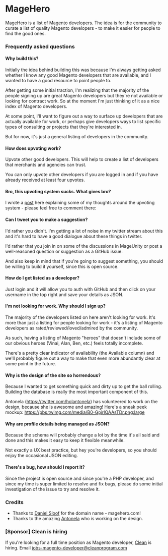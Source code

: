 MageHero
========

MageHero is a list of Magento developers.  The idea is for the community
to curate a list of quality Magento developers - to  make it easier for
people to find the good ones.

### Frequently asked questions
#### Why build this?

Initially the idea behind building this was because I'm always getting asked whether
I know any good Magento developers that are available, and I wanted to have a good
resource to point people to.

After getting some initial traction, I'm realizing that the majority of the people
signing up are great Magento developers but they're not available or looking for 
contract work.  So at the moment I'm just thinking of it as a nice index of
Magento developers.

At some point, I'll want to figure out a way to surface up developers that are 
actually available for work, or perhaps give developers ways to list specific types
of consulting or projects that they're interested in.  

But for now, it's just a general listing of developers in the community.

#### How does upvoting work?

Upvote other good developers.   This will help to create a list 
of developers that merchants and agencies can trust.

You can only upvote other developers if you are logged in and
if you have already received at least four upvotes.

#### Bro, this upvoting system sucks.  What gives bro?

I wrote a [post](https://mageunity.com/t/magehero-ranking/134) here explaining some of my thoughts around the
upvoting system - please feel free to comment there:

#### Can I tweet you to make a suggestion?

I'd rather you didn't.  I'm getting a lot of noise in my twitter stream
about this and it's hard to have a good dialogue about these things
in twitter.

I'd rather that you join in on some of the discussions in MageUnity
or post a well-reasoned question or suggestion as a GitHub issue.

And also keep in mind that if you're going to suggest something, you
should be willing to build it yourself, since this is open source.

#### How do I get listed as a developer?

Just login and it will allow you to auth with GitHub and then click
on your username in the top right and save your details as JSON.

#### I'm not looking for work.  Why should I sign up?

The majority of the developers listed on here aren't looking for work.
It's more than just a listing for people looking for work - it's a 
listing of Magento developers as rated/reviewed/loved/admired by
the community.

As such, having a listing of Magento "heroes" that doesn't include
some of our obvious heroes (Vinai, Alan, Ben, etc.) feels totally
incomplete.

There's a pretty clear indicator of availability (the Available column)
and we'll probably figure out a way to make that even more abundantly
clear at some point in the future.

#### Why is the design of the site so horrendous?

Because I wanted to get something quick and dirty up to get the ball
rolling.  Building the database is really the most important
component of this.

Antonela (https://twitter.com/holantonela) has volunteered to work on the design, because she is
awesome and amazing!  Here's a sneak peek mockup:
https://pbs.twimg.com/media/B0-GpjrIQAAsTDr.png:large

#### Why are profile details being managed as JSON?

Because the schema will probably change a lot by the time it's 
all said and done and this makes it easy to keep it flexible
meanwhile.  

Not exactly a UX best practice, but hey you're developers, so you
should enjoy the occasional JSON editing.

#### There's a bug, how should I report it?

Since the project is open source and since you're a PHP developer,
and since my time is super limited to resolve and fix bugs, please do
some initial investigation of the issue to try and resolve it.

### Credits

- Thanks to <a href="https://twitter.com/daniel_sloof">Daniel Sloof</a> for the domain name - magehero.com!
- Thanks to the amazing <a href="http://portfolio.antonela.me/">Antonela</a> who is working on the design.


### [Sponsor] Clean is hiring

If you're looking for a full time position as Magento developer, 
<a href="http://www.cleanprogram.com/">Clean</a> is hiring.  Email jobs-magento-developer@cleanprogram.com
